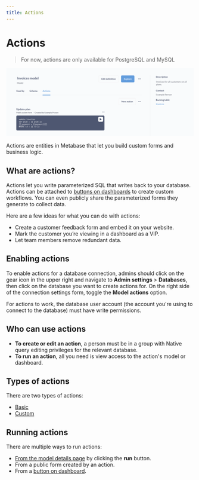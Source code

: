 ```yaml
---
title: Actions
---
```


# Actions

> For now, actions are only available for PostgreSQL and MySQL

![Example action](./images/example-action.png)

Actions are entities in Metabase that let you build custom forms and business logic.

## What are actions?

Actions let you write parameterized SQL that writes back to your database. Actions can be attached to [buttons on dashboards](../dashboards/actions.md) to create custom workflows. You can even publicly share the parameterized forms they generate to collect data.

Here are a few ideas for what you can do with actions:

- Create a customer feedback form and embed it on your website.
- Mark the customer you’re viewing in a dashboard as a VIP.
- Let team members remove redundant data.

## Enabling actions

To enable actions for a database connection, admins should click on the gear icon in the upper right and navigate to **Admin settings** > **Databases**, then click on the database you want to create actions for. On the right side of the connection settings form, toggle the **Model actions** option.

For actions to work, the database user account (the account you're using to connect to the database) must have write permissions.

## Who can use actions

- **To create or edit an action**, a person must be in a group with Native query editing privileges for the relevant database.
-  **To run an action**, all you need is view access to the action's model or dashboard.

## Types of actions

There are two types of actions:

- [Basic](./basic.md)
- [Custom](./custom.md)

## Running actions

There are multiple ways to run actions:

- [From the model details page](../data-modeling/models.md#model-detail-page) by clicking the **run** button.
- From a public form created by an action.
- From a [button on dashboard](../dashboards/actions.md).


